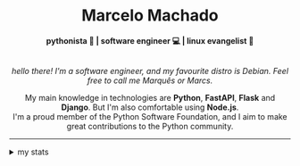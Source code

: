 <h1 align="center"> Marcelo Machado </h1>
    
<div align="center">
<b>pythonista 🐍 | software engineer 💻 | linux evangelist 🐧</b>
<br>
<br>

<i>hello there! I'm a software engineer, and my favourite distro is Debian. Feel free to call me Marquês or Marcs.</i>

<p>

My main knowledge in technologies are **Python**, **FastAPI**, **Flask** and **Django**. But I'm also comfortable using **Node.js**. <br/>
I'm a proud member of the Python Software Foundation, and I aim to make great contributions to the Python community.
</p>

</div>

---

<details closed>    
<summary>my stats</summary>

<!--START_SECTION:waka-->
**I'm a Night 🦉** 

```text
🌞 Morning    20 commits     ██░░░░░░░░░░░░░░░░░░░░░░░   7.84% 
🌆 Daytime    97 commits     █████████░░░░░░░░░░░░░░░░   38.04% 
🌃 Evening    122 commits    ████████████░░░░░░░░░░░░░   47.84% 
🌙 Night      16 commits     █░░░░░░░░░░░░░░░░░░░░░░░░   6.27%

```


📊 **This Week I Spent My Time On** 

```text
⌚︎ Time Zone: America/Sao_Paulo

💬 Programming Languages: 
Python                   15 hrs 50 mins      ███████████████░░░░░░░░░░   62.38% 
Emacs Lisp               4 hrs 25 mins       ████░░░░░░░░░░░░░░░░░░░░░   17.43% 
HTML                     3 hrs 42 mins       ███░░░░░░░░░░░░░░░░░░░░░░   14.62% 
CSS                      41 mins             ░░░░░░░░░░░░░░░░░░░░░░░░░   2.69% 
TOML                     19 mins             ░░░░░░░░░░░░░░░░░░░░░░░░░   1.29%

🔥 Editors: 
VS Code                  18 hrs 48 mins      ██████████████████░░░░░░░   74.06% 
Emacs                    6 hrs 24 mins       ██████░░░░░░░░░░░░░░░░░░░   25.23% 
Unknown Editor           10 mins             ░░░░░░░░░░░░░░░░░░░░░░░░░   0.72%

💻 Operating System: 
Windows                  19 hrs 49 mins      ███████████████████░░░░░░   78.08% 
Linux                    5 hrs 32 mins       █████░░░░░░░░░░░░░░░░░░░░   21.83% 
Mac                      1 min               ░░░░░░░░░░░░░░░░░░░░░░░░░   0.08%

```


 Last Updated on 17/04/2024
<!--END_SECTION:waka-->

<!-- <div>
        <a target="_blank" rel="noopener noreferrer" href="https://github.com/mmaachado?tab=repositories"><img src="https://github-readme-stats.vercel.app/api/top-langs/?username=mmaachado&hide=html,css,swift,ruby&langs_count=6&hide_border=true&layout=compact&show_icons=true&line_height=10&theme=transparent&title_color=4a86d1&custom_title=favourite%20languages"
       alt="most used languages" align="right"></a>
     <a target="_blank" rel="noopener noreferrer" href="https://wakatime.com/@mmachado"><img width="400rem" src="https://github-readme-stats.vercel.app/api/wakatime?username=mmachado&theme=transparent&hide_border=true&hide=markdown,html,css,text,other,yaml,json,prolog,dart,docker,xml,gitconfig,TSQL&hide_title=true&line_height=50&langs_count=4&layout=default" alt="wakatime stats" align="left" /></a> 
        

</div>

 <img src="https://raw.githubusercontent.com/MicaelliMedeiros/micaellimedeiros/master/image/computer-illustration.png" min-width="400px" max-width="400px" width="400px" align="right" alt="computer-illustration.png"> -->
<!-- [![Buy me a coffee](https://img.shields.io/badge/Buy%20Me%20a%20Coffee-ffdd00?style=for-the-badge&logo=buy-me-a-coffee&logoColor=black)](https://www.buymeacoffee.com/anticodingclub) -->

</details>
